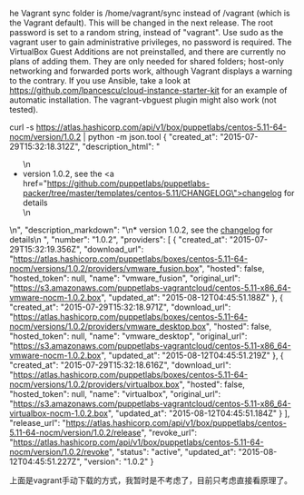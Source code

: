 he Vagrant sync folder is /home/vagrant/sync instead of /vagrant (which is the Vagrant default). This will be changed in the next release.
The root password is set to a random string, instead of "vagrant". Use sudo as the vagrant user to gain administrative privileges, no password is required.
The VirtualBox Guest Additions are not preinstalled, and there are currently no plans of adding them. They are only needed for shared folders; host-only networking and forwarded ports work, although Vagrant displays a warning to the contrary. If you use Ansible, take a look at https://github.com/lpancescu/cloud-instance-starter-kit for an example of automatic installation. The vagrant-vbguest plugin might also work (not tested).




curl -s https://atlas.hashicorp.com/api/v1/box/puppetlabs/centos-5.11-64-nocm/version/1.0.2 | python -m json.tool
{
    "created_at": "2015-07-29T15:32:18.312Z",
    "description_html": "<ul>\n<li>version 1.0.2, see the <a href=\"https://github.com/puppetlabs/puppetlabs-packer/tree/master/templates/centos-5.11/CHANGELOG\">changelog</a> for details</li>\n</ul>\n",
    "description_markdown": "\n* version 1.0.2, see the [changelog](https://github.com/puppetlabs/puppetlabs-packer/tree/master/templates/centos-5.11/CHANGELOG) for details\n ",
    "number": "1.0.2",
    "providers": [
        {
            "created_at": "2015-07-29T15:32:19.356Z",
            "download_url": "https://atlas.hashicorp.com/puppetlabs/boxes/centos-5.11-64-nocm/versions/1.0.2/providers/vmware_fusion.box",
            "hosted": false,
            "hosted_token": null,
            "name": "vmware_fusion",
            "original_url": "https://s3.amazonaws.com/puppetlabs-vagrantcloud/centos-5.11-x86_64-vmware-nocm-1.0.2.box",
            "updated_at": "2015-08-12T04:45:51.188Z"
        },
        {
            "created_at": "2015-07-29T15:32:18.971Z",
            "download_url": "https://atlas.hashicorp.com/puppetlabs/boxes/centos-5.11-64-nocm/versions/1.0.2/providers/vmware_desktop.box",
            "hosted": false,
            "hosted_token": null,
            "name": "vmware_desktop",
            "original_url": "https://s3.amazonaws.com/puppetlabs-vagrantcloud/centos-5.11-x86_64-vmware-nocm-1.0.2.box",
            "updated_at": "2015-08-12T04:45:51.219Z"
        },
        {
            "created_at": "2015-07-29T15:32:18.616Z",
            "download_url": "https://atlas.hashicorp.com/puppetlabs/boxes/centos-5.11-64-nocm/versions/1.0.2/providers/virtualbox.box",
            "hosted": false,
            "hosted_token": null,
            "name": "virtualbox",
            "original_url": "https://s3.amazonaws.com/puppetlabs-vagrantcloud/centos-5.11-x86_64-virtualbox-nocm-1.0.2.box",
            "updated_at": "2015-08-12T04:45:51.184Z"
        }
    ],
    "release_url": "https://atlas.hashicorp.com/api/v1/box/puppetlabs/centos-5.11-64-nocm/version/1.0.2/release",
    "revoke_url": "https://atlas.hashicorp.com/api/v1/box/puppetlabs/centos-5.11-64-nocm/version/1.0.2/revoke",
    "status": "active",
    "updated_at": "2015-08-12T04:45:51.227Z",
    "version": "1.0.2"
}

上面是vagrant手动下载的方式，我暂时是不考虑了，目前只考虑直接看原理了。

